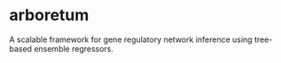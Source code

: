 # arboretum
A scalable framework for gene regulatory network inference using tree-based ensemble regressors.
